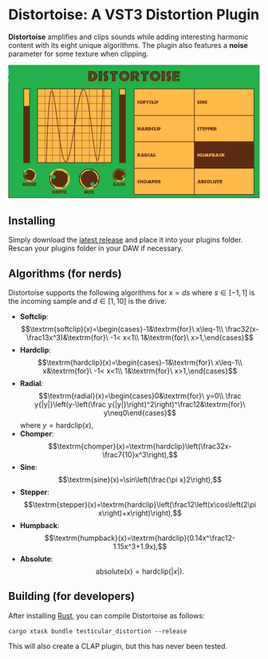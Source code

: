# Distortoise: A VST3 Distortion Plugin
**Distortoise** amplifies and clips sounds while adding interesting harmonic content with its eight unique algorithms. The plugin also features a **noise** parameter for some texture when clipping.

![screenshot](/assets/screenshot.png)

## Installing

Simply download the [latest release](https://github.com/CHRISO1503/distortoise/releases/tag/v1.0.0) and place it into your plugins folder. Rescan your plugins folder in your DAW if necessary.

## Algorithms (for nerds)

Distortoise supports the following algorithms for $x=ds$ where $s\in[-1,1]$ is the incoming sample and $d\in[1,10]$ is the drive.
* **Softclip**: $$\textrm{softclip}(x)=\begin{cases}-1&\textrm{for}\ x\leq-1\\ \frac32(x-\frac13x^3)&\textrm{for}\ -1< x<1\\ 1&\textrm{for}\ x>1,\end{cases}$$
* **Hardclip**: $$\textrm{hardclip}(x)=\begin{cases}-1&\textrm{for}\ x\leq-1\\ x&\textrm{for}\ -1< x<1\\ 1&\textrm{for}\ x>1,\end{cases}$$
* **Radial**: $$\textrm{radial}(x)=\begin{cases}0&\textrm{for}\ y=0\\ \frac y{|y|}\left(y-\left(\frac y{|y|}\right)^2\right)^\frac12&\textrm{for}\ y\neq0\end{cases}$$
where $y=\textrm{hardclip}(x)$,
* **Chomper**: $$\textrm{chomper}(x)=\textrm{hardclip}\left(\frac32x-\frac7{10}x^3\right),$$
* **Sine**: $$\textrm{sine}(x)=\sin\left(\frac{\pi x}2\right),$$
* **Stepper**: $$\textrm{stepper}(x)=\textrm{hardclip}\left(\frac12\left(x\cos\left(2\pi x\right)+x\right)\right),$$
* **Humpback**: $$\textrm{humpback}(x)=\textrm{hardclip}(0.14x^\frac12-1.15x^3+1.9x),$$
* **Absolute**: $$\textrm{absolute}(x)=\textrm{hardclip}(|x|).$$

## Building (for developers)

After installing [Rust](https://rustup.rs/), you can compile Distortoise as follows:

```shell
cargo xtask bundle testicular_distortion --release
```
This will also create a CLAP plugin, but this has never been tested.

